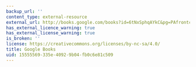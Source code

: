 ```yaml
---
backup_url: ''
content_type: external-resource
external_url: http://books.google.com/books?id=6tNxSphqAYkC&pg=PAfrontcover
has_external_licence_warning: true
has_external_license_warning: true
is_broken: ''
license: https://creativecommons.org/licenses/by-nc-sa/4.0/
title: Google Books
uid: 15555569-335e-4092-9b04-fb0c6e81c509
---
```

